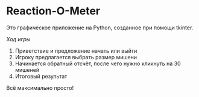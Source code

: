# Reaction-O-Meter


Это графическое приложение на Python, созданное при помощи tkinter.

*Ход игры*

1) Приветствие и предложение начать или выйти
2) Игроку предлагается выбрать размер мишени
3) Начинается обратный отсчёт, после чего нужно кликнуть на 30 мишеней
4) Итоговый результат

Всё максимально просто! 
